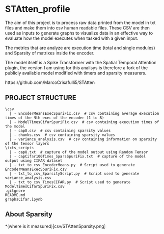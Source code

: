 # STAtten_profile
The aim of this project is to process raw data printed from the model in txt files and make them into csv human readable files.
These CSV are then used as inputs to generate graphs to visualize data in an effective way to evaluate how the model executes when tasked with a given input.

The metrics that are analyze are execution time (total and single modules) and Sparsity of matrixes inside the encoder.

The model itself is a Spike Transformer with the Spatial Temporal Attention plugin, the version I am using for this analisys is therefore a fork of the publicly available model modified with timers and sparsity measurers. 

<link>
https://github.com/MarcoCrisafulli5/STAtten
</link>

## PROJECT STRUCTURE
```
\csv
  | - EncoderMeansExecSpuriFix.csv  # csv containing average execution times of the Nth exec of the encoder (1 to 8)
  | - ModelTimesCifarSpuriFix.csv  # csv containing execution times of the model
  | - cap8.csv  # csv containing sparsity values 
  | - chunks.csv  # csv containing sparsity values 
  | - variance_analysis.csv  # csv containing information on sparsity of the tensor layers
\txts_scripts
  | - cap8.txt  # capture of the model output using Random Tensor
  | - capCifar100Times_SparsSpuriFix.txt  # capture of the model output using CIFAR dataset
  | - txt_to_csv_EncoderMeans.py  # Script used to generate EncoderMeansExecSpuriFix.csv
  | - txt_to_csv_SparsityScript.py  # Script used to generate variance_analysis.csv
  | - txt_to_csv_TimesCIFAR.py  # Script used to generate ModelTimesCifarSpuriFix.csv
.gitgnore
README.md
graphsCifar.ipynb
```
## About Sparsity
*(where is it measured)[csv/STAttenSparsity.png]
